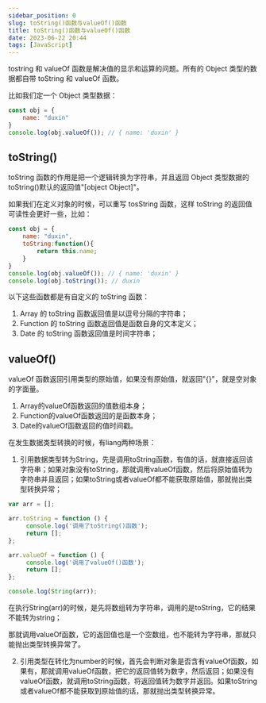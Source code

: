 ```yaml
---
sidebar_position: 0
slug: toString()函数与valueOf()函数
title: toString()函数与valueOf()函数
date: 2023-06-22 20:44
tags: [JavaScript]
---
```


tostring 和 valueOf 函数是解决值的显示和运算的问题。所有的 Object 类型的数据都自带 toString 和 valueOf 函数。

比如我们定一个 Object 类型数据：

```js
const obj = {
    name: "duxin"
}
console.log(obj.valueOf()); // { name: 'duxin' }
```

## toString()
toString 函数的作用是把一个逻辑转换为字符串，并且返回 Object 类型数据的 toString()默认的返回值"[object Object]"。

如果我们在定义对象的时候，可以重写 tosString 函数，这样 toString 的返回值可读性会更好一些，比如：
```js
const obj = {
    name: "duxin",
    toString:function(){
        return this.name;
    }
}
console.log(obj.valueOf()); // { name: 'duxin' }
console.log(obj.toString()); // duxin
```

以下这些函数都是有自定义的 toString 函数：
1. Array 的 toString 函数返回值是以逗号分隔的字符串；
2. Function 的 toString 函数返回值是函数自身的文本定义；
3. Date 的 toString 函数返回值是时间字符串；

## valueOf()
valueOf 函数返回引用类型的原始值，如果没有原始值，就返回"{}"，就是空对象的字面量。

1. Array的valueOf函数返回的值数组本身；
2. Function的valueOf函数返回的是函数本身；
3. Date的valueOf函数返回的值时间戳。


在发生数据类型转换的时候，有liang两种场景：

1. 引用数据类型转为String，先是调用toString函数，有值的话，就直接返回该字符串；如果对象没有toString，那就调用valueOf函数，然后将原始值转为字符串并且返回；如果toString或者valueOf都不能获取原始值，那就抛出类型转换异常；

```javascript
var arr = [];

arr.toString = function () {
     console.log('调用了toString()函数');
     return [];
};

arr.valueOf = function () {
     console.log('调用了valueOf()函数');
     return [];
};

console.log(String(arr));

```

在执行String(arr)的时候，是先将数组转为字符串，调用的是toString，它的结果不能转为string；

那就调用valueOf函数，它的返回值也是一个空数组，也不能转为字符串，那就只能抛出类型转换异常了。

2. 引用类型在转化为number的时候，首先会判断对象是否含有valueOf函数，如果有，那就调用valueOf函数，把它的返回值转为数字，然后返回；如果没有valueOf函数，就调用toString函数，将返回值转为数字并返回。如果toString或者valueOf都不能获取到原始值的话，那就抛出类型转换异常。

